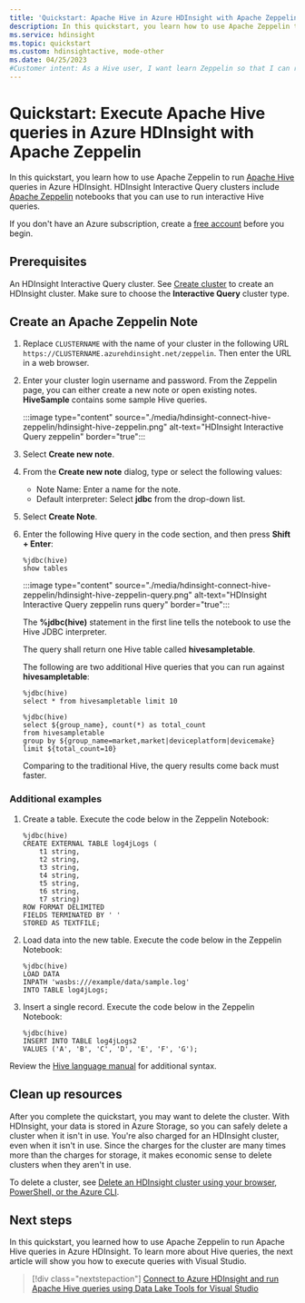 ```yaml
---
title: 'Quickstart: Apache Hive in Azure HDInsight with Apache Zeppelin'
description: In this quickstart, you learn how to use Apache Zeppelin to run Apache Hive queries.
ms.service: hdinsight
ms.topic: quickstart
ms.custom: hdinsightactive, mode-other
ms.date: 04/25/2023
#Customer intent: As a Hive user, I want learn Zeppelin so that I can run queries.
---
```


# Quickstart: Execute Apache Hive queries in Azure HDInsight with Apache Zeppelin

In this quickstart, you learn how to use Apache Zeppelin to run [Apache Hive](https://hive.apache.org/) queries in Azure HDInsight. HDInsight Interactive Query clusters include [Apache Zeppelin](https://zeppelin.apache.org/) notebooks that you can use to run interactive Hive queries.

If you don't have an Azure subscription, create a [free account](https://azure.microsoft.com/free/?WT.mc_id=A261C142F) before you begin.

## Prerequisites

An HDInsight Interactive Query cluster. See [Create cluster](../hadoop/apache-hadoop-linux-tutorial-get-started.md) to create an HDInsight cluster.  Make sure to choose the **Interactive Query** cluster type.

## Create an Apache Zeppelin Note

1. Replace `CLUSTERNAME` with the name of your cluster in the following URL `https://CLUSTERNAME.azurehdinsight.net/zeppelin`. Then enter the URL in a web browser.

2. Enter your cluster login username and password. From the Zeppelin page, you can either create a new note or open existing notes. **HiveSample** contains some sample Hive queries.  

    :::image type="content" source="./media/hdinsight-connect-hive-zeppelin/hdinsight-hive-zeppelin.png" alt-text="HDInsight Interactive Query zeppelin" border="true":::

3. Select **Create new note**.

4. From the **Create new note** dialog, type or select the following values:

    - Note Name: Enter a name for the note.
    - Default interpreter: Select **jdbc** from the drop-down list.

5. Select **Create Note**.

6. Enter the following Hive query in the code section, and then press **Shift + Enter**:

    ```hive
    %jdbc(hive)
    show tables
    ```

    :::image type="content" source="./media/hdinsight-connect-hive-zeppelin/hdinsight-hive-zeppelin-query.png" alt-text="HDInsight Interactive Query zeppelin runs query" border="true":::

    The **%jdbc(hive)** statement in the first line tells the notebook to use the Hive JDBC interpreter.

    The query shall return one Hive table called **hivesampletable**.

    The following are two additional Hive queries that you can run against **hivesampletable**:

    ```hive
    %jdbc(hive)
    select * from hivesampletable limit 10

    %jdbc(hive)
    select ${group_name}, count(*) as total_count
    from hivesampletable
    group by ${group_name=market,market|deviceplatform|devicemake}
    limit ${total_count=10}
    ```

    Comparing to the traditional Hive, the query results come back must faster.

### Additional examples

1. Create a table. Execute the code below in the Zeppelin Notebook:

    ```hql
    %jdbc(hive)
    CREATE EXTERNAL TABLE log4jLogs (
        t1 string,
        t2 string,
        t3 string,
        t4 string,
        t5 string,
        t6 string,
        t7 string)
    ROW FORMAT DELIMITED
    FIELDS TERMINATED BY ' '
    STORED AS TEXTFILE;
    ```

1. Load data into the new table. Execute the code below in the Zeppelin Notebook:

    ```hql
    %jdbc(hive)
    LOAD DATA
    INPATH 'wasbs:///example/data/sample.log'
    INTO TABLE log4jLogs;
    ```

1. Insert a single record. Execute the code below in the Zeppelin Notebook:

    ```hql
    %jdbc(hive)
    INSERT INTO TABLE log4jLogs2
    VALUES ('A', 'B', 'C', 'D', 'E', 'F', 'G');
    ```

Review the [Hive language manual](https://cwiki.apache.org/confluence/display/Hive/LanguageManual) for additional syntax.

## Clean up resources

After you complete the quickstart, you may want to delete the cluster. With HDInsight, your data is stored in Azure Storage, so you can safely delete a cluster when it isn't in use. You're also charged for an HDInsight cluster, even when it isn't in use. Since the charges for the cluster are many times more than the charges for storage, it makes economic sense to delete clusters when they aren't in use.

To delete a cluster, see [Delete an HDInsight cluster using your browser, PowerShell, or the Azure CLI](../hdinsight-delete-cluster.md).

## Next steps

In this quickstart, you learned how to use Apache Zeppelin to run Apache Hive queries in Azure HDInsight. To learn more about Hive queries, the next article will show you how to execute queries with Visual Studio.

> [!div class="nextstepaction"]
> [Connect to Azure HDInsight and run Apache Hive queries using Data Lake Tools for Visual Studio](../hadoop/apache-hadoop-visual-studio-tools-get-started.md)
